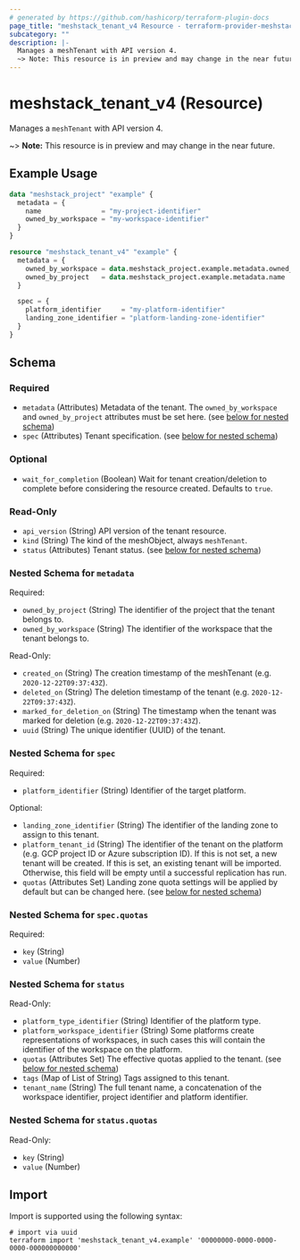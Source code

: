 ```yaml
---
# generated by https://github.com/hashicorp/terraform-plugin-docs
page_title: "meshstack_tenant_v4 Resource - terraform-provider-meshstack"
subcategory: ""
description: |-
  Manages a meshTenant with API version 4.
  ~> Note: This resource is in preview and may change in the near future.
---
```


# meshstack_tenant_v4 (Resource)

Manages a `meshTenant` with API version 4.

~> **Note:** This resource is in preview and may change in the near future.

## Example Usage

```terraform
data "meshstack_project" "example" {
  metadata = {
    name               = "my-project-identifier"
    owned_by_workspace = "my-workspace-identifier"
  }
}

resource "meshstack_tenant_v4" "example" {
  metadata = {
    owned_by_workspace = data.meshstack_project.example.metadata.owned_by_workspace
    owned_by_project   = data.meshstack_project.example.metadata.name
  }

  spec = {
    platform_identifier     = "my-platform-identifier"
    landing_zone_identifier = "platform-landing-zone-identifier"
  }
}
```

<!-- schema generated by tfplugindocs -->
## Schema

### Required

- `metadata` (Attributes) Metadata of the tenant. The `owned_by_workspace` and `owned_by_project` attributes must be set here. (see [below for nested schema](#nestedatt--metadata))
- `spec` (Attributes) Tenant specification. (see [below for nested schema](#nestedatt--spec))

### Optional

- `wait_for_completion` (Boolean) Wait for tenant creation/deletion to complete before considering the resource created. Defaults to `true`.

### Read-Only

- `api_version` (String) API version of the tenant resource.
- `kind` (String) The kind of the meshObject, always `meshTenant`.
- `status` (Attributes) Tenant status. (see [below for nested schema](#nestedatt--status))

<a id="nestedatt--metadata"></a>
### Nested Schema for `metadata`

Required:

- `owned_by_project` (String) The identifier of the project that the tenant belongs to.
- `owned_by_workspace` (String) The identifier of the workspace that the tenant belongs to.

Read-Only:

- `created_on` (String) The creation timestamp of the meshTenant (e.g. `2020-12-22T09:37:43Z`).
- `deleted_on` (String) The deletion timestamp of the tenant (e.g. `2020-12-22T09:37:43Z`).
- `marked_for_deletion_on` (String) The timestamp when the tenant was marked for deletion (e.g. `2020-12-22T09:37:43Z`).
- `uuid` (String) The unique identifier (UUID) of the tenant.


<a id="nestedatt--spec"></a>
### Nested Schema for `spec`

Required:

- `platform_identifier` (String) Identifier of the target platform.

Optional:

- `landing_zone_identifier` (String) The identifier of the landing zone to assign to this tenant.
- `platform_tenant_id` (String) The identifier of the tenant on the platform (e.g. GCP project ID or Azure subscription ID). If this is not set, a new tenant will be created. If this is set, an existing tenant will be imported. Otherwise, this field will be empty until a successful replication has run.
- `quotas` (Attributes Set) Landing zone quota settings will be applied by default but can be changed here. (see [below for nested schema](#nestedatt--spec--quotas))

<a id="nestedatt--spec--quotas"></a>
### Nested Schema for `spec.quotas`

Required:

- `key` (String)
- `value` (Number)



<a id="nestedatt--status"></a>
### Nested Schema for `status`

Read-Only:

- `platform_type_identifier` (String) Identifier of the platform type.
- `platform_workspace_identifier` (String) Some platforms create representations of workspaces, in such cases this will contain the identifier of the workspace on the platform.
- `quotas` (Attributes Set) The effective quotas applied to the tenant. (see [below for nested schema](#nestedatt--status--quotas))
- `tags` (Map of List of String) Tags assigned to this tenant.
- `tenant_name` (String) The full tenant name, a concatenation of the workspace identifier, project identifier and platform identifier.

<a id="nestedatt--status--quotas"></a>
### Nested Schema for `status.quotas`

Read-Only:

- `key` (String)
- `value` (Number)

## Import

Import is supported using the following syntax:

```shell
# import via uuid
terraform import 'meshstack_tenant_v4.example' '00000000-0000-0000-0000-000000000000'
```
